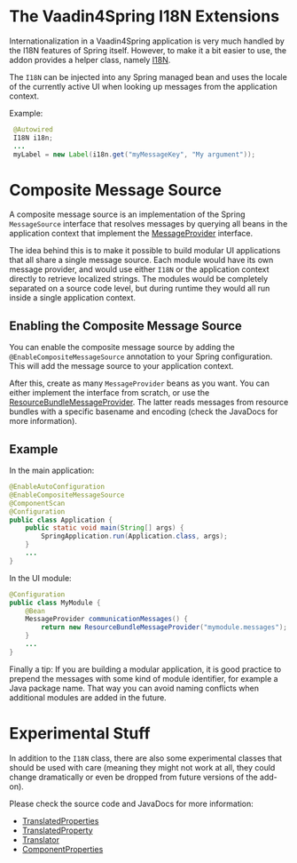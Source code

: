 The Vaadin4Spring I18N Extensions
=================================

Internationalization in a Vaadin4Spring application is very much handled by the I18N features of Spring itself.
However, to make it a bit easier to use, the addon provides a helper class, namely [I18N](src/main/java/org/vaadin/spring/i18n/I18N.java).

The ```I18N``` can be injected into any Spring managed bean and uses the locale of the currently active UI
when looking up messages from the application context.

Example:

```java
 @Autowired
 I18N i18n; 
 ...
 myLabel = new Label(i18n.get("myMessageKey", "My argument"));
```

# Composite Message Source

A composite message source is an implementation of the Spring ```MessageSource``` interface
that resolves messages by querying all beans in the application context that implement the
[MessageProvider](src/main/java/org/vaadin/spring/i18n/MessageProvider.java) interface. 

The idea behind this is to make it possible to build modular UI applications that all share a single message source.
Each module would have its own message provider, and would use either ```I18N``` or the application context directly
to retrieve localized strings. The modules would be completely separated on a source code level, but during runtime they
would all run inside a single application context.

## Enabling the Composite Message Source

You can enable the composite message source by adding the ```@EnableCompositeMessageSource``` annotation to your
Spring configuration. This will add the message source to your application context.

After this, create as many ```MessageProvider``` beans as you want. You can either implement the interface from
scratch, or use the [ResourceBundleMessageProvider](src/main/java/org/vaadin/spring/i18n/ResourceBundleMessageProvider.java). The latter reads messages from
resource bundles with a specific basename and encoding (check the JavaDocs for more information).

## Example

In the main application:

```java
@EnableAutoConfiguration
@EnableCompositeMessageSource
@ComponentScan
@Configuration
public class Application {
    public static void main(String[] args) {
        SpringApplication.run(Application.class, args);
    }
    ...
}
```

In the UI module:

```java
@Configuration
public class MyModule {
    @Bean
    MessageProvider communicationMessages() {
        return new ResourceBundleMessageProvider("mymodule.messages"); // Will use UTF-8 by default
    }
    ...
}
```

Finally a tip: If you are building a modular application, it is good practice to prepend the messages with some kind
of module identifier, for example a Java package name. That way you can avoid naming conflicts when additional modules
are added in the future.

# Experimental Stuff

In addition to the ```I18N``` class, there are also some experimental classes that should be used with care (meaning
they might not work at all, they could change dramatically or even be dropped from future versions of the add-on).

Please check the source code and JavaDocs for more information:

* [TranslatedProperties](TranslatedProperties.java)
* [TranslatedProperty](TranslatedProperty.java)
* [Translator](Translator.class)
* [ComponentProperties](support/ComponentProperties.java)

